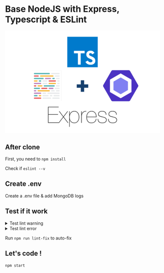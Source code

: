 # Base NodeJS with Express, Typescript & ESLint

![Node+TS+ESLint+Prettier](https://github.com/S2LF/Base_NodeJS/blob/master/NoExTyESPre.png)


## After clone

First, you need to `npm install`

Check if `eslint --v` 

## Create .env

Create a .env file & add MongoDB logs

## Test if it work

<details>
 <summary>Test lint warning</summary>
    Add this console.log on `server.ts` line 7
    ```
    console.log('TypeScript Eslint Prettier Starter Template!');
    ```

    Run `npm run lint`
        
    Should have a warning in src/index.ts :
    `warning  Unexpected console statement  no-console`
</details>

<details>

 <summary>Test lint error</summary>
    Todo...
</details>



Run `npm run lint-fix` to auto-fix



## Let's code !

`npm start`
